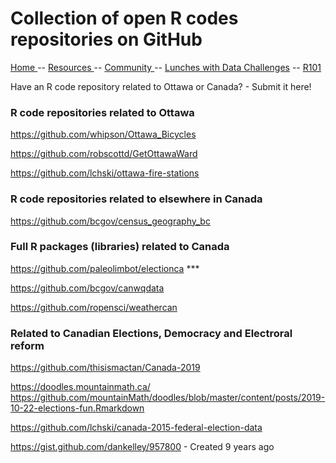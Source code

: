 
# Collection of open R codes repositories on GitHub


[ Home ](https://IVI-M.github.io/R-Ottawa/) --  [ Resources ](resources.md) -- [ Community ](community.md) -- [Lunches with Data Challenges](meetups.md) -- [ R101 ](101.md)


Have an R code repository related to Ottawa or Canada? -  Submit it here!

### R code repositories related to Ottawa 

https://github.com/whipson/Ottawa_Bicycles

https://github.com/robscottd/GetOttawaWard

https://github.com/lchski/ottawa-fire-stations


### R code repositories related to elsewhere in Canada

https://github.com/bcgov/census_geography_bc


### Full R packages (libraries) related to Canada

https://github.com/paleolimbot/electionca ***

https://github.com/bcgov/canwqdata

https://github.com/ropensci/weathercan

### Related to Canadian Elections, Democracy and Electroral reform

https://github.com/thisismactan/Canada-2019

https://doodles.mountainmath.ca/ 
https://github.com/mountainMath/doodles/blob/master/content/posts/2019-10-22-elections-fun.Rmarkdown

https://github.com/lchski/canada-2015-federal-election-data

https://gist.github.com/dankelley/957800 - Created 9 years ago
